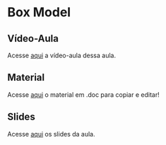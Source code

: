 # Box Model

## Vídeo-Aula
Acesse [aqui](https://drive.google.com/file/d/1im0Je_OUo1QPOslINS7_Jz7vxN9TReKC/view?usp=sharing) a vídeo-aula dessa aula.

## Material 
Acesse [aqui](https://docs.google.com/document/d/17r5JbKvXDSAtHSPRNQ5-9dvUCTFbjrbasAzOih0FVDE/edit?usp=sharing) o material em .doc para copiar e editar!

## Slides
Acesse [aqui](https://www.canva.com/design/DAGDuwUolTc/0ipD_tOS5nVUog40NgODdg/edit?utm_content=DAGDuwUolTc&utm_campaign=designshare&utm_medium=link2&utm_source=sharebutton) os slides da aula.